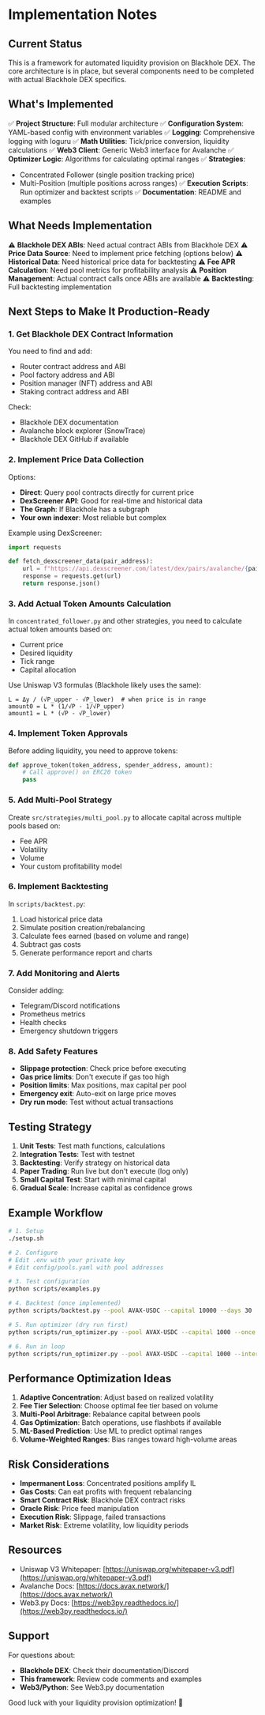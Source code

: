 # Implementation Notes

## Current Status

This is a framework for automated liquidity provision on Blackhole DEX. The core architecture is in place, but several components need to be completed with actual Blackhole DEX specifics.

## What's Implemented

✅ **Project Structure**: Full modular architecture
✅ **Configuration System**: YAML-based config with environment variables
✅ **Logging**: Comprehensive logging with loguru
✅ **Math Utilities**: Tick/price conversion, liquidity calculations
✅ **Web3 Client**: Generic Web3 interface for Avalanche
✅ **Optimizer Logic**: Algorithms for calculating optimal ranges
✅ **Strategies**: 
  - Concentrated Follower (single position tracking price)
  - Multi-Position (multiple positions across ranges)
✅ **Execution Scripts**: Run optimizer and backtest scripts
✅ **Documentation**: README and examples

## What Needs Implementation

⚠️ **Blackhole DEX ABIs**: Need actual contract ABIs from Blackhole DEX
⚠️ **Price Data Source**: Need to implement price fetching (options below)
⚠️ **Historical Data**: Need historical price data for backtesting
⚠️ **Fee APR Calculation**: Need pool metrics for profitability analysis
⚠️ **Position Management**: Actual contract calls once ABIs are available
⚠️ **Backtesting**: Full backtesting implementation

## Next Steps to Make It Production-Ready

### 1. Get Blackhole DEX Contract Information

You need to find and add:
- Router contract address and ABI
- Pool factory address and ABI
- Position manager (NFT) address and ABI
- Staking contract address and ABI

Check:
- Blackhole DEX documentation
- Avalanche block explorer (SnowTrace)
- Blackhole DEX GitHub if available

### 2. Implement Price Data Collection

Options:
- **Direct**: Query pool contracts directly for current price
- **DexScreener API**: Good for real-time and historical data
- **The Graph**: If Blackhole has a subgraph
- **Your own indexer**: Most reliable but complex

Example using DexScreener:
```python
import requests

def fetch_dexscreener_data(pair_address):
    url = f"https://api.dexscreener.com/latest/dex/pairs/avalanche/{pair_address}"
    response = requests.get(url)
    return response.json()
```

### 3. Add Actual Token Amounts Calculation

In `concentrated_follower.py` and other strategies, you need to calculate actual token amounts based on:
- Current price
- Desired liquidity
- Tick range
- Capital allocation

Use Uniswap V3 formulas (Blackhole likely uses the same):
```
L = Δy / (√P_upper - √P_lower)  # when price is in range
amount0 = L * (1/√P - 1/√P_upper)
amount1 = L * (√P - √P_lower)
```

### 4. Implement Token Approvals

Before adding liquidity, you need to approve tokens:
```python
def approve_token(token_address, spender_address, amount):
    # Call approve() on ERC20 token
    pass
```

### 5. Add Multi-Pool Strategy

Create `src/strategies/multi_pool.py` to allocate capital across multiple pools based on:
- Fee APR
- Volatility
- Volume
- Your custom profitability model

### 6. Implement Backtesting

In `scripts/backtest.py`:
1. Load historical price data
2. Simulate position creation/rebalancing
3. Calculate fees earned (based on volume and range)
4. Subtract gas costs
5. Generate performance report and charts

### 7. Add Monitoring and Alerts

Consider adding:
- Telegram/Discord notifications
- Prometheus metrics
- Health checks
- Emergency shutdown triggers

### 8. Add Safety Features

- **Slippage protection**: Check price before executing
- **Gas price limits**: Don't execute if gas too high
- **Position limits**: Max positions, max capital per pool
- **Emergency exit**: Auto-exit on large price moves
- **Dry run mode**: Test without actual transactions

## Testing Strategy

1. **Unit Tests**: Test math functions, calculations
2. **Integration Tests**: Test with testnet
3. **Backtesting**: Verify strategy on historical data
4. **Paper Trading**: Run live but don't execute (log only)
5. **Small Capital Test**: Start with minimal capital
6. **Gradual Scale**: Increase capital as confidence grows

## Example Workflow

```bash
# 1. Setup
./setup.sh

# 2. Configure
# Edit .env with your private key
# Edit config/pools.yaml with pool addresses

# 3. Test configuration
python scripts/examples.py

# 4. Backtest (once implemented)
python scripts/backtest.py --pool AVAX-USDC --capital 10000 --days 30

# 5. Run optimizer (dry run first)
python scripts/run_optimizer.py --pool AVAX-USDC --capital 1000 --once

# 6. Run in loop
python scripts/run_optimizer.py --pool AVAX-USDC --capital 1000 --interval 300
```

## Performance Optimization Ideas

1. **Adaptive Concentration**: Adjust based on realized volatility
2. **Fee Tier Selection**: Choose optimal fee tier based on volume
3. **Multi-Pool Arbitrage**: Rebalance capital between pools
4. **Gas Optimization**: Batch operations, use flashbots if available
5. **ML-Based Prediction**: Use ML to predict optimal ranges
6. **Volume-Weighted Ranges**: Bias ranges toward high-volume areas

## Risk Considerations

- **Impermanent Loss**: Concentrated positions amplify IL
- **Gas Costs**: Can eat profits with frequent rebalancing
- **Smart Contract Risk**: Blackhole DEX contract risks
- **Oracle Risk**: Price feed manipulation
- **Execution Risk**: Slippage, failed transactions
- **Market Risk**: Extreme volatility, low liquidity periods

## Resources

- Uniswap V3 Whitepaper: [https://uniswap.org/whitepaper-v3.pdf](https://uniswap.org/whitepaper-v3.pdf)
- Avalanche Docs: [https://docs.avax.network/](https://docs.avax.network/)
- Web3.py Docs: [https://web3py.readthedocs.io/](https://web3py.readthedocs.io/)

## Support

For questions about:
- **Blackhole DEX**: Check their documentation/Discord
- **This framework**: Review code comments and examples
- **Web3/Python**: See Web3.py documentation

Good luck with your liquidity provision optimization! 🚀
